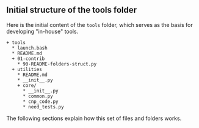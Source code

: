 Initial structure of the tools folder
-------------------------------------

Here is the initial content of the `tools` folder, which serves as the basis for developing "in-house" tools.

~~~
+ tools
  * launch.bash
  * README.md
  + 01-contrib
    * 90-README-folders-struct.py
  + utilities
    * README.md
    * __init__.py
    + core/
      * __init__.py
      * common.py
      * cnp_code.py
      * need_tests.py
~~~


The following sections explain how this set of files and folders works.
